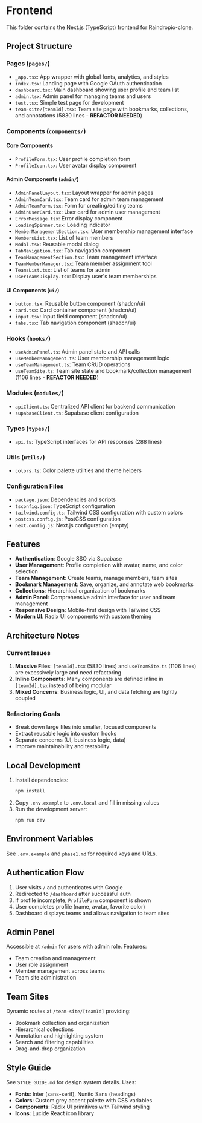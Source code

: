 
# Frontend

This folder contains the Next.js (TypeScript) frontend for Raindropio-clone.

## Project Structure

### Pages (`pages/`)
- `_app.tsx`: App wrapper with global fonts, analytics, and styles
- `index.tsx`: Landing page with Google OAuth authentication
- `dashboard.tsx`: Main dashboard showing user profile and team list
- `admin.tsx`: Admin panel for managing teams and users
- `test.tsx`: Simple test page for development
- `team-site/[teamId].tsx`: Team site page with bookmarks, collections, and annotations (5830 lines - **REFACTOR NEEDED**)

### Components (`components/`)
#### Core Components
- `ProfileForm.tsx`: User profile completion form
- `ProfileIcon.tsx`: User avatar display component

#### Admin Components (`admin/`)
- `AdminPanelLayout.tsx`: Layout wrapper for admin pages
- `AdminTeamCard.tsx`: Team card for admin team management
- `AdminTeamForm.tsx`: Form for creating/editing teams
- `AdminUserCard.tsx`: User card for admin user management
- `ErrorMessage.tsx`: Error display component
- `LoadingSpinner.tsx`: Loading indicator
- `MemberManagementSection.tsx`: User membership management interface
- `MembersList.tsx`: List of team members
- `Modal.tsx`: Reusable modal dialog
- `TabNavigation.tsx`: Tab navigation component
- `TeamManagementSection.tsx`: Team management interface
- `TeamMemberManager.tsx`: Team member assignment tool
- `TeamsList.tsx`: List of teams for admin
- `UserTeamsDisplay.tsx`: Display user's team memberships

#### UI Components (`ui/`)
- `button.tsx`: Reusable button component (shadcn/ui)
- `card.tsx`: Card container component (shadcn/ui)
- `input.tsx`: Input field component (shadcn/ui)
- `tabs.tsx`: Tab navigation component (shadcn/ui)

### Hooks (`hooks/`)
- `useAdminPanel.ts`: Admin panel state and API calls
- `useMemberManagement.ts`: User membership management logic
- `useTeamManagement.ts`: Team CRUD operations
- `useTeamSite.ts`: Team site state and bookmark/collection management (1106 lines - **REFACTOR NEEDED**)

### Modules (`modules/`)
- `apiClient.ts`: Centralized API client for backend communication
- `supabaseClient.ts`: Supabase client configuration

### Types (`types/`)
- `api.ts`: TypeScript interfaces for API responses (288 lines)

### Utils (`utils/`)
- `colors.ts`: Color palette utilities and theme helpers

### Configuration Files
- `package.json`: Dependencies and scripts
- `tsconfig.json`: TypeScript configuration
- `tailwind.config.ts`: Tailwind CSS configuration with custom colors
- `postcss.config.js`: PostCSS configuration
- `next.config.js`: Next.js configuration (empty)

## Features

- **Authentication**: Google SSO via Supabase
- **User Management**: Profile completion with avatar, name, and color selection
- **Team Management**: Create teams, manage members, team sites
- **Bookmark Management**: Save, organize, and annotate web bookmarks
- **Collections**: Hierarchical organization of bookmarks
- **Admin Panel**: Comprehensive admin interface for user and team management
- **Responsive Design**: Mobile-first design with Tailwind CSS
- **Modern UI**: Radix UI components with custom theming

## Architecture Notes

### Current Issues
1. **Massive Files**: `[teamId].tsx` (5830 lines) and `useTeamSite.ts` (1106 lines) are excessively large and need refactoring
2. **Inline Components**: Many components are defined inline in `[teamId].tsx` instead of being modular
3. **Mixed Concerns**: Business logic, UI, and data fetching are tightly coupled

### Refactoring Goals
- Break down large files into smaller, focused components
- Extract reusable logic into custom hooks
- Separate concerns (UI, business logic, data)
- Improve maintainability and testability

## Local Development

1. Install dependencies:
   ```bash
   npm install
   ```
2. Copy `.env.example` to `.env.local` and fill in missing values
3. Run the development server:
   ```bash
   npm run dev
   ```

## Environment Variables
See `.env.example` and `phase1.md` for required keys and URLs.

## Authentication Flow

1. User visits `/` and authenticates with Google
2. Redirected to `/dashboard` after successful auth
3. If profile incomplete, `ProfileForm` component is shown
4. User completes profile (name, avatar, favorite color)
5. Dashboard displays teams and allows navigation to team sites

## Admin Panel

Accessible at `/admin` for users with admin role. Features:
- Team creation and management
- User role assignment
- Member management across teams
- Team site administration

## Team Sites

Dynamic routes at `/team-site/[teamId]` providing:
- Bookmark collection and organization
- Hierarchical collections
- Annotation and highlighting system
- Search and filtering capabilities
- Drag-and-drop organization

## Style Guide

See `STYLE_GUIDE.md` for design system details. Uses:
- **Fonts**: Inter (sans-serif), Nunito Sans (headings)
- **Colors**: Custom grey accent palette with CSS variables
- **Components**: Radix UI primitives with Tailwind styling
- **Icons**: Lucide React icon library
